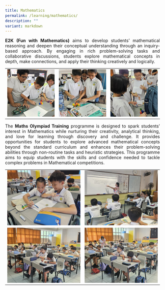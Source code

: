 ```yaml
---
title: Mathematics
permalink: /learning/mathematics/
description: ""
variant: markdown
---
```

<p style="text-align: justify;"><strong>E2K (Fun with Mathematics)</strong> aims to develop students’ mathematical reasoning and deepen their conceptual understanding through an inquiry-based approach. By engaging in rich problem-solving tasks and collaborative discussions, students explore mathematical concepts in depth, make connections, and apply their thinking creatively and logically.
</p>

<table style="border-collapse: collapse; text-align: center;" border="0">
  <tbody><tr>
    <td><img style="width:500px; height:auto" alt="e2k" src="/images/Learning/High%20Ability%20Learners%20(HALs)/e2k1_2025.jpg">
			</td>
    <td><img style="width:500px; height:auto" alt="e2k" src="/images/Learning/High%20Ability%20Learners%20(HALs)/e2k2_2025.jpg"></td>
    <td><img style="width:500px; height:auto" alt="e2k" src="/images/Learning/High%20Ability%20Learners%20(HALs)/e2k3_2025.jpg"></td>
  </tr>
</tbody></table>

<p style="text-align: justify;">The <strong>Maths Olympiad Training</strong> programme is designed to spark students’ interest in Mathematics while nurturing their creativity, analytical thinking, and love for learning through discovery and challenge. It provides opportunities for students to explore advanced mathematical concepts beyond the standard curriculum and enhances their problem-solving abilities through non-routine tasks and heuristic strategies. This programme aims to equip students with the skills and confidence needed to tackle complex problems in Mathematical competitions.
</p>

<table style="border-collapse: collapse; text-align: center;" border="0">
  <tbody><tr>
    <td><img style="width:500px; height:auto" alt="mo" src="/images/Learning/High%20Ability%20Learners%20(HALs)/mo1_2025.jpg"></td>
    <td><img style="width:500px; height:auto" alt="mo" src="/images/Learning/High%20Ability%20Learners%20(HALs)/mo2_2025.jpg"></td>
  </tr>
  <tr>
    <td><img style="width:500px; height:auto" alt="mo" src="/images/Learning/High%20Ability%20Learners%20(HALs)/mo3_2025.jpg"></td>
    <td><img style="width:500px; height:auto" alt="mo" src="/images/Learning/High%20Ability%20Learners%20(HALs)/mo4_2025.jpg"></td>
  </tr>
</tbody></table>
